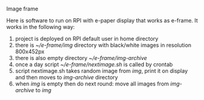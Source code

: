 Image frame

Here is software to run on RPI with e-paper display that works as e-frame.
It works in the following way:
1. project is deployed on RPI default user in home directory
1. there is _~/e-frame/img_ directory with black/white images in resolution 800x452px
1. there is also empty directory _~/e-frame/img-archive_
1. once a day script _~/e-frame/nextimage.sh_ is called by crontab
1. script nextimage.sh takes random image from _img_, print it on display and then moves to _img-archive_ directory
1. when _img_ is empty then do next round: move all images from _img-archive_ to _img_

